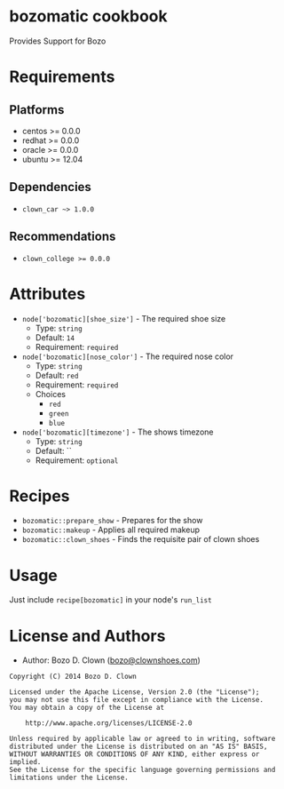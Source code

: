 # bozomatic cookbook

Provides Support for Bozo

# Requirements

## Platforms

* centos >= 0.0.0
* redhat >= 0.0.0
* oracle >= 0.0.0
* ubuntu >= 12.04

## Dependencies

* `clown_car ~> 1.0.0`

## Recommendations

* `clown_college >= 0.0.0`

# Attributes

* `node['bozomatic][shoe_size']` - The required shoe size
  * Type: `string`
  * Default: `14`
  * Requirement: `required`
* `node['bozomatic][nose_color']` - The required nose color
  * Type: `string`
  * Default: `red`
  * Requirement: `required`
  * Choices
    * `red`
    * `green`
    * `blue`
* `node['bozomatic][timezone']` - The shows timezone
  * Type: `string`
  * Default: ``
  * Requirement: `optional`

# Recipes

* `bozomatic::prepare_show` - Prepares for the show
* `bozomatic::makeup` - Applies all required makeup
* `bozomatic::clown_shoes` - Finds the requisite pair of clown shoes

# Usage

Just include `recipe[bozomatic]` in your node's `run_list`

# License and Authors

- Author: Bozo D. Clown (<bozo@clownshoes.com>)

```text
Copyright (C) 2014 Bozo D. Clown

Licensed under the Apache License, Version 2.0 (the "License");
you may not use this file except in compliance with the License.
You may obtain a copy of the License at

    http://www.apache.org/licenses/LICENSE-2.0

Unless required by applicable law or agreed to in writing, software
distributed under the License is distributed on an "AS IS" BASIS,
WITHOUT WARRANTIES OR CONDITIONS OF ANY KIND, either express or implied.
See the License for the specific language governing permissions and
limitations under the License.

```
